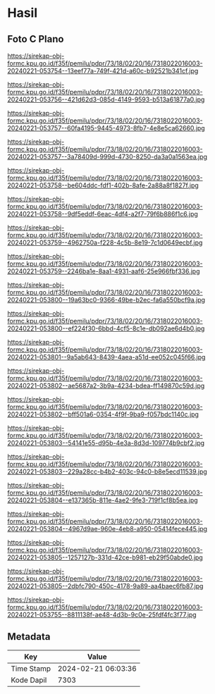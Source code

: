 # Hasil

## Foto C Plano

https://sirekap-obj-formc.kpu.go.id/f35f/pemilu/pdpr/73/18/02/20/16/7318022016003-20240221-053754--13eef77a-749f-421d-a60c-b92521b341cf.jpg

https://sirekap-obj-formc.kpu.go.id/f35f/pemilu/pdpr/73/18/02/20/16/7318022016003-20240221-053756--421d62d3-085d-4149-9593-b513a61877a0.jpg

https://sirekap-obj-formc.kpu.go.id/f35f/pemilu/pdpr/73/18/02/20/16/7318022016003-20240221-053757--60fa4195-9445-4973-8fb7-4e8e5ca62660.jpg

https://sirekap-obj-formc.kpu.go.id/f35f/pemilu/pdpr/73/18/02/20/16/7318022016003-20240221-053757--3a78409d-999d-4730-8250-da3a0a1563ea.jpg

https://sirekap-obj-formc.kpu.go.id/f35f/pemilu/pdpr/73/18/02/20/16/7318022016003-20240221-053758--be604ddc-fdf1-402b-8afe-2a88a8f1827f.jpg

https://sirekap-obj-formc.kpu.go.id/f35f/pemilu/pdpr/73/18/02/20/16/7318022016003-20240221-053758--9df5eddf-6eac-4df4-a2f7-79f6b886f1c6.jpg

https://sirekap-obj-formc.kpu.go.id/f35f/pemilu/pdpr/73/18/02/20/16/7318022016003-20240221-053759--4962750a-f228-4c5b-8e19-7c1d0649ecbf.jpg

https://sirekap-obj-formc.kpu.go.id/f35f/pemilu/pdpr/73/18/02/20/16/7318022016003-20240221-053759--2246ba1e-8aa1-4931-aaf6-25e966fbf336.jpg

https://sirekap-obj-formc.kpu.go.id/f35f/pemilu/pdpr/73/18/02/20/16/7318022016003-20240221-053800--19a63bc0-9366-49be-b2ec-fa6a550bcf9a.jpg

https://sirekap-obj-formc.kpu.go.id/f35f/pemilu/pdpr/73/18/02/20/16/7318022016003-20240221-053800--ef224f30-6bbd-4cf5-8c1e-db092ae6d4b0.jpg

https://sirekap-obj-formc.kpu.go.id/f35f/pemilu/pdpr/73/18/02/20/16/7318022016003-20240221-053801--9a5ab643-8439-4aea-a51d-ee052c045f66.jpg

https://sirekap-obj-formc.kpu.go.id/f35f/pemilu/pdpr/73/18/02/20/16/7318022016003-20240221-053802--ae5687a2-3b9a-4234-bdea-ff149870c59d.jpg

https://sirekap-obj-formc.kpu.go.id/f35f/pemilu/pdpr/73/18/02/20/16/7318022016003-20240221-053802--bff501a6-0354-4f9f-9ba9-f057bdc1140c.jpg

https://sirekap-obj-formc.kpu.go.id/f35f/pemilu/pdpr/73/18/02/20/16/7318022016003-20240221-053803--54141e55-d95b-4e3a-8d3d-109774b9cbf2.jpg

https://sirekap-obj-formc.kpu.go.id/f35f/pemilu/pdpr/73/18/02/20/16/7318022016003-20240221-053803--229a28cc-b4b2-403c-94c0-b8e5ecd11539.jpg

https://sirekap-obj-formc.kpu.go.id/f35f/pemilu/pdpr/73/18/02/20/16/7318022016003-20240221-053804--e137365b-811e-4ae2-9fe3-719f1cf8b5ea.jpg

https://sirekap-obj-formc.kpu.go.id/f35f/pemilu/pdpr/73/18/02/20/16/7318022016003-20240221-053804--4967d9ae-960e-4eb8-a950-05414fece445.jpg

https://sirekap-obj-formc.kpu.go.id/f35f/pemilu/pdpr/73/18/02/20/16/7318022016003-20240221-053805--1257127b-331d-42ce-b981-eb29f50abde0.jpg

https://sirekap-obj-formc.kpu.go.id/f35f/pemilu/pdpr/73/18/02/20/16/7318022016003-20240221-053805--2dbfc790-450c-4178-9a89-aa4baec6fb87.jpg

https://sirekap-obj-formc.kpu.go.id/f35f/pemilu/pdpr/73/18/02/20/16/7318022016003-20240221-053755--8811138f-ae48-4d3b-9c0e-25fdf4fc3f77.jpg


## Metadata

| Key        | Value               |
| ---------- | ------------------- |
| Time Stamp | 2024-02-21 06:03:36 |
| Kode Dapil | 7303                |



